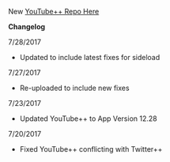 New [YouTube++ Repo Here](https://github.com/JMccormick264/YouTubePP)

**Changelog**

7/28/2017

 - Updated to include latest fixes for sideload

7/27/2017

 - Re-uploaded to include new fixes

7/23/2017

 - Updated YouTube++ to App Version 12.28

7/20/2017

 - Fixed YouTube++ conflicting with Twitter++
